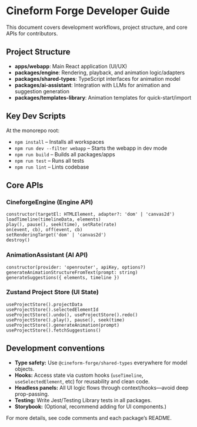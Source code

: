 # Cineform Forge Developer Guide

This document covers development workflows, project structure, and core APIs for contributors.

## Project Structure

- **apps/webapp**: Main React application (UI/UX)
- **packages/engine**: Rendering, playback, and animation logic/adapters
- **packages/shared-types**: TypeScript interfaces for animation model
- **packages/ai-assistant**: Integration with LLMs for animation and suggestion generation
- **packages/templates-library**: Animation templates for quick-start/import

## Key Dev Scripts

At the monorepo root:
- `npm install` – Installs all workspaces
- `npm run dev --filter webapp` – Starts the webapp in dev mode
- `npm run build` – Builds all packages/apps
- `npm run test` – Runs all tests
- `npm run lint` – Lints codebase

## Core APIs

### CineforgeEngine (Engine API)

```
constructor(targetEl: HTMLElement, adapter?: 'dom' | 'canvas2d')
loadTimeline(timelineData, elements)
play(), pause(), seek(time), setRate(rate)
on(event, cb), off(event, cb)
setRenderingTarget('dom' | 'canvas2d')
destroy()
```

### AnimationAssistant (AI API)

```
constructor(provider: 'openrouter', apiKey, options?)
generateAnimationStructureFromText(prompt: string)
generateSuggestions({ elements, timeline })
```

### Zustand Project Store (UI State)

```
useProjectStore().projectData
useProjectStore().selectedElementId
useProjectStore().undo(), useProjectStore().redo()
useProjectStore().play(), pause(), seek(time)
useProjectStore().generateAnimation(prompt)
useProjectStore().fetchSuggestions()
```

## Development conventions

- **Type safety:** Use `@cineform-forge/shared-types` everywhere for model objects.
- **Hooks:** Access state via custom hooks (`useTimeline`, `useSelectedElement`, etc) for reusability and clean code.
- **Headless panels:** All UI logic flows through context/hooks—avoid deep prop-passing.
- **Testing:** Write Jest/Testing Library tests in all packages.
- **Storybook:** (Optional, recommend adding for UI components.)

For more details, see code comments and each package’s README.
